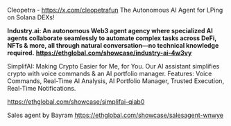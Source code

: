 Cleopetra - https://x.com/cleopetrafun
The Autonomous AI Agent for LPing on Solana DEXs!

**Industry.ai: An autonomous Web3 agent agency where specialized AI agents collaborate seamlessly to automate complex tasks across DeFi, NFTs & more, all through natural conversation—no technical knowledge required.**
**https://ethglobal.com/showcase/industry-ai-4w3vy**


SimplifAI: Making Crypto Easier for Me, for You. Our AI assistant simplifies crypto with voice commands & an AI portfolio manager. Features: Voice Commands, Real-Time AI Analysis, AI Portfolio Manager, Trusted Execution, Real-Time Notifications.

https://ethglobal.com/showcase/simplifai-qiab0

Sales agent by Bayram
https://ethglobal.com/showcase/salesagent-wnwye